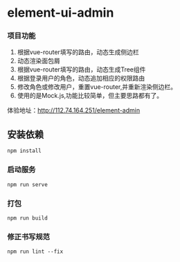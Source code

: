 # element-ui-admin
### 项目功能
1. 根据vue-router填写的路由，动态生成侧边栏
2. 动态渲染面包屑
3. 根据vue-router填写的路由，动态生成Tree组件
4. 根据登录用户的角色，动态追加相应的权限路由
5. 修改角色或修改用户，重置vue-router,并重新渲染侧边栏。
6. 使用的是Mock.js,功能比较简单，但主要思路都有了。

体验地址：http://112.74.164.251/element-admin

## 安装依赖
```
npm install
```

### 启动服务
```
npm run serve
```

### 打包
```
npm run build
```

### 修正书写规范
```
npm run lint --fix
```

